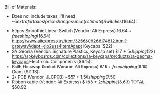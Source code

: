 Bill of Materials:
* Does not include taxes, I'll need ~$5 extra for taxes / price changes since (estimate)
Switches ($16.64):
- 50pcs Smoothie Linear Switch (Vendor: Ali Express) $16.64 + free shipping ($16.64) https://www.aliexpress.us/item/3256806266174812.html?gatewayAdapt=glo2usa4itemAdapt
Keycaps ($22):
- SA Geoma (Vendor: Signature Plastics, Keycap set) $17 + $5 shipping ($22) https://spkeyboards.com/collections/sa-keycaps/products/sa-geoma-keycaps
Electronic Components ($6.15):
- Kailh Hotswap Socket (Vendor: Ali Express) $6.15 + free shipping ($6.15)
Grant ($11.13):
- 2x PCB (Vendor: JLCPCB) ~$5? + $1.50 shipping ($7.50)
- Ribbon cable (Vendor: Ali Express) $1.63 + $2 shipping ($3.63)
TOTAL: $60.92
